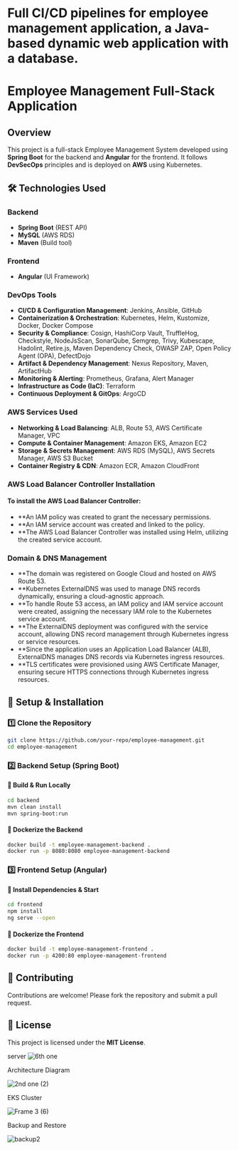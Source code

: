 # Full CI/CD pipelines for employee management application, a Java-based dynamic web application with a database.
# Employee Management Full-Stack Application

## Overview

This project is a full-stack Employee Management System developed using **Spring Boot** for the backend and **Angular** for the frontend. It follows **DevSecOps** principles and is deployed on **AWS** using Kubernetes.

## 🛠 Technologies Used

### Backend

- **Spring Boot** (REST API)
- **MySQL** (AWS RDS)
- **Maven** (Build tool)

### Frontend

- **Angular** (UI Framework)

### DevOps Tools

- **CI/CD & Configuration Management**: Jenkins, Ansible, GitHub
- **Containerization & Orchestration**: Kubernetes, Helm, Kustomize, Docker, Docker Compose
- **Security & Compliance**: Cosign, HashiCorp Vault, TruffleHog, Checkstyle, NodeJsScan, SonarQube, Semgrep, Trivy, Kubescape, Hadolint, Retire.js, Maven Dependency Check, OWASP ZAP, Open Policy Agent (OPA), DefectDojo
- **Artifact & Dependency Management**: Nexus Repository, Maven, ArtifactHub
- **Monitoring & Alerting**: Prometheus, Grafana, Alert Manager
- **Infrastructure as Code (IaC)**: Terraform
- **Continuous Deployment & GitOps**: ArgoCD

### AWS Services Used

- **Networking & Load Balancing**: ALB, Route 53, AWS Certificate Manager, VPC
- **Compute & Container Management**: Amazon EKS, Amazon EC2
- **Storage & Secrets Management**: AWS RDS (MySQL), AWS Secrets Manager, AWS S3 Bucket
- **Container Registry & CDN**: Amazon ECR, Amazon CloudFront

### AWS Load Balancer Controller Installation
#### To install the AWS Load Balancer Controller:

- **An IAM policy was created to grant the necessary permissions.
- **An IAM service account was created and linked to the policy.
- **The AWS Load Balancer Controller was installed using Helm, utilizing the created service account.

### Domain & DNS Management

- **The domain was registered on Google Cloud and hosted on AWS Route 53.
- **Kubernetes ExternalDNS was used to manage DNS records dynamically, ensuring a cloud-agnostic approach.
- **To handle Route 53 access, an IAM policy and IAM service account were created, assigning the necessary IAM role to the Kubernetes service account.
- **The ExternalDNS deployment was configured with the service account, allowing DNS record management through Kubernetes ingress or service resources.
- **Since the application uses an Application Load Balancer (ALB), ExternalDNS manages DNS records via Kubernetes ingress resources.
- **TLS certificates were provisioned using AWS Certificate Manager, ensuring secure HTTPS connections through Kubernetes ingress resources.

## 🚀 Setup & Installation

### 1️⃣ Clone the Repository

```sh
git clone https://github.com/your-repo/employee-management.git
cd employee-management
```

### 2️⃣ Backend Setup (Spring Boot)

#### 🔹 Build & Run Locally

```sh
cd backend
mvn clean install
mvn spring-boot:run
```

#### 🔹 Dockerize the Backend

```sh
docker build -t employee-management-backend .
docker run -p 8080:8080 employee-management-backend
```

### 3️⃣ Frontend Setup (Angular)

#### 🔹 Install Dependencies & Start

```sh
cd frontend
npm install
ng serve --open
```

#### 🔹 Dockerize the Frontend

```sh
docker build -t employee-management-frontend .
docker run -p 4200:80 employee-management-frontend
```


## 🤝 Contributing

Contributions are welcome! Please fork the repository and submit a pull request.

## 📜 License

This project is licensed under the **MIT License**.




server
![6th one](https://github.com/user-attachments/assets/c6033846-b4f7-4395-963b-e213fd902442)


Architecture Diagram 

![2nd one  (2)](https://github.com/user-attachments/assets/830dd029-c67b-4ebe-a18d-57d9a9f3d226)



EKS Cluster 

![Frame 3 (6)](https://github.com/user-attachments/assets/1a39213c-f513-4564-b832-083188eea7a9)

Backup and Restore

![backup2](https://github.com/user-attachments/assets/c2ac3a8b-63bd-4698-a606-a35af3f9f95c)






